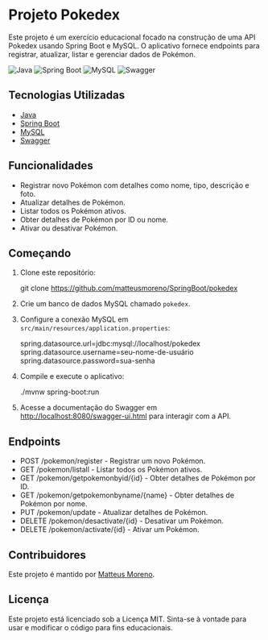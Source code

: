 # Projeto Pokedex

Este projeto é um exercício educacional focado na construção de uma API Pokedex usando Spring Boot e MySQL. O aplicativo fornece endpoints para registrar, atualizar, listar e gerenciar dados de Pokémon.

![Java](https://img.shields.io/badge/Java-17-blue)
![Spring Boot](https://img.shields.io/badge/Spring%20Boot-3.1.2-brightgreen)
![MySQL](https://img.shields.io/badge/MySQL-8-blue)
![Swagger](https://img.shields.io/badge/Swagger-2.2.0-orange)

## Tecnologias Utilizadas

- [Java](https://www.java.com/)
- [Spring Boot](https://spring.io/projects/spring-boot)
- [MySQL](https://www.mysql.com/)
- [Swagger](https://swagger.io/)

## Funcionalidades

- Registrar novo Pokémon com detalhes como nome, tipo, descrição e foto.
- Atualizar detalhes de Pokémon.
- Listar todos os Pokémon ativos.
- Obter detalhes de Pokémon por ID ou nome.
- Ativar ou desativar Pokémon.

## Começando

1. Clone este repositório:

   git clone https://github.com/matteusmoreno/SpringBoot/pokedex

2. Crie um banco de dados MySQL chamado `pokedex`.

3. Configure a conexão MySQL em `src/main/resources/application.properties`:

   spring.datasource.url=jdbc:mysql://localhost/pokedex
   spring.datasource.username=seu-nome-de-usuário
   spring.datasource.password=sua-senha

4. Compile e execute o aplicativo:

   ./mvnw spring-boot:run

5. Acesse a documentação do Swagger em [http://localhost:8080/swagger-ui.html](http://localhost:8080/swagger-ui.html) para interagir com a API.

## Endpoints

- POST /pokemon/register - Registrar um novo Pokémon.
- GET /pokemon/listall - Listar todos os Pokémon ativos.
- GET /pokemon/getpokemonbyid/{id} - Obter detalhes de Pokémon por ID.
- GET /pokemon/getpokemonbyname/{name} - Obter detalhes de Pokémon por nome.
- PUT /pokemon/update - Atualizar detalhes de Pokémon.
- DELETE /pokemon/desactivate/{id} - Desativar um Pokémon.
- DELETE /pokemon/activate/{id} - Ativar um Pokémon.

## Contribuidores

Este projeto é mantido por [Matteus Moreno](https://github.com/matteusmoreno).

## Licença

Este projeto está licenciado sob a Licença MIT. Sinta-se à vontade para usar e modificar o código para fins educacionais.
